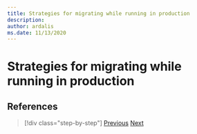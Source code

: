 ```yaml
---
title: Strategies for migrating while running in production
description: 
author: ardalis
ms.date: 11/13/2020
---
```


# Strategies for migrating while running in production

## References

>[!div class="step-by-step"]
>[Previous](understand-update-dependencies.md)
>[Next](example-migration-eshop.md)
